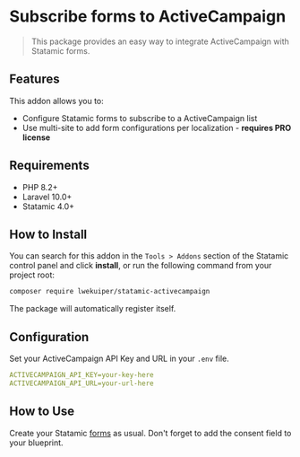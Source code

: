 # Subscribe forms to ActiveCampaign

> This package provides an easy way to integrate ActiveCampaign with Statamic forms.

## Features

This addon allows you to:

- Configure Statamic forms to subscribe to a ActiveCampaign list
- Use multi-site to add form configurations per localization - **requires PRO license**

## Requirements

* PHP 8.2+
* Laravel 10.0+
* Statamic 4.0+

## How to Install

You can search for this addon in the `Tools > Addons` section of the Statamic control panel and click **install**, or run the following command from your project root:

``` bash
composer require lwekuiper/statamic-activecampaign
```

The package will automatically register itself.

## Configuration

Set your ActiveCampaign API Key and URL in your `.env` file.

```yaml
ACTIVECAMPAIGN_API_KEY=your-key-here
ACTIVECAMPAIGN_API_URL=your-url-here
```

## How to Use

Create your Statamic [forms](https://statamic.dev/forms#content) as usual. Don't forget to add the consent field to your blueprint.
